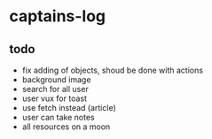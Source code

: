# captains-log

## todo
* fix adding of objects, shoud be done with actions
* background image
* search for all user
* user vux for toast
* use fetch instead (article)
* user can take notes
* all resources on a moon
